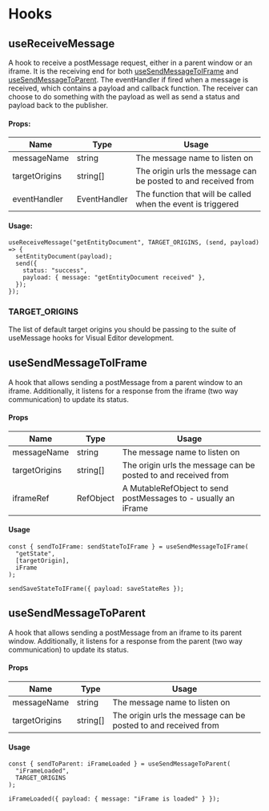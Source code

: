 # Hooks

## useReceiveMessage

A hook to receive a postMessage request, either in a parent window or an iframe. It is
the receiving end for both [useSendMessageToIFrame](#usesendmessagetoiframe) and
[useSendMessageToParent](#usesendmessagetoparent).
The eventHandler if fired when a message is received, which contains a payload and callback
function. The receiver can choose to do something with the payload as well as send a
status and payload back to the publisher.

#### Props:

| Name          | Type         | Usage                                                          |
| ------------- | ------------ | -------------------------------------------------------------- |
| messageName   | string       | The message name to listen on                                  |
| targetOrigins | string[]     | The origin urls the message can be posted to and received from |
| eventHandler  | EventHandler | The function that will be called when the event is triggered   |

#### Usage:

```tsx
useReceiveMessage("getEntityDocument", TARGET_ORIGINS, (send, payload) => {
  setEntityDocument(payload);
  send({
    status: "success",
    payload: { message: "getEntityDocument received" },
  });
});
```

### TARGET_ORIGINS

The list of default target origins you should be passing to the suite of useMessage hooks for
Visual Editor development.

## useSendMessageToIFrame

A hook that allows sending a postMessage from a parent window to an iframe. Additionally,
it listens for a response from the iframe (two way communication) to update its status.

#### Props

| Name          | Type                         | Usage                                                          |
| ------------- | ---------------------------- | -------------------------------------------------------------- |
| messageName   | string                       | The message name to listen on                                  |
| targetOrigins | string[]                     | The origin urls the message can be posted to and received from |
| iframeRef     | RefObject<HTMLIFrameElement> | A MutableRefObject to send postMessages to - usually an iFrame |

#### Usage

```tsx
const { sendToIFrame: sendStateToIFrame } = useSendMessageToIFrame(
  "getState",
  [targetOrigin],
  iFrame
);

sendSaveStateToIFrame({ payload: saveStateRes });
```

## useSendMessageToParent

A hook that allows sending a postMessage from an iframe to its parent window. Additionally,
it listens for a response from the parent (two way communication) to update its status.

#### Props

| Name          | Type     | Usage                                                          |
| ------------- | -------- | -------------------------------------------------------------- |
| messageName   | string   | The message name to listen on                                  |
| targetOrigins | string[] | The origin urls the message can be posted to and received from |

#### Usage

```tsx
const { sendToParent: iFrameLoaded } = useSendMessageToParent(
  "iFrameLoaded",
  TARGET_ORIGINS
);

iFrameLoaded({ payload: { message: "iFrame is loaded" } });
```
